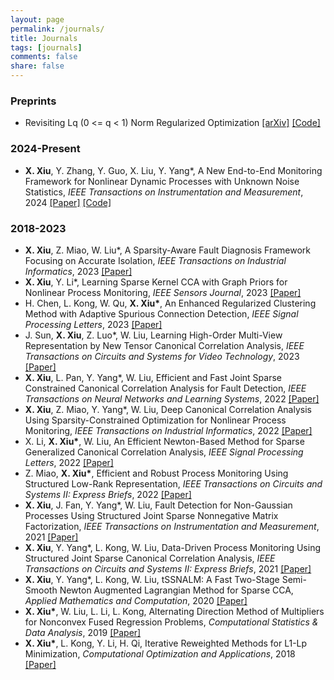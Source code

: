 ```yaml
---
layout: page
permalink: /journals/
title: Journals
tags: [journals]
comments: false
share: false
---
```


### Preprints
* Revisiting Lq (0 <= q < 1) Norm Regularized Optimization <a href="https://arxiv.org/abs/2306.14394" class="textlink" target="_blank">[arXiv]</a> <a href="https://github.com/ShenglongZhou/PSNP" class="textlink" target="_blank">[Code]</a> <br>

### 2024-Present
* <b>X. Xiu</b>, Y. Zhang, Y. Guo, X. Liu, Y. Yang*, A New End-to-End Monitoring Framework for Nonlinear Dynamic Processes with Unknown Noise Statistics, <i>IEEE Transactions on Instrumentation and Measurement</i>, 2024 <a href="https://ieeexplore.ieee.org/document/10464356" class="textlink" target="_blank">[Paper]</a> <a href="https://github.com/xianchaoxiu/IEEE_TIM_DRNN" class="textlink" target="_blank">[Code]</a> <br>

### 2018-2023
* <b>X. Xiu</b>, Z. Miao, W. Liu*, A Sparsity-Aware Fault Diagnosis Framework Focusing on Accurate Isolation, <i>IEEE Transactions on Industrial Informatics</i>, 2023 <a href="https://ieeexplore.ieee.org/document/9788040" class="textlink" target="_blank">[Paper]</a> <br>
* <b>X. Xiu</b>, Y. Li*, Learning Sparse Kernel CCA with Graph Priors for Nonlinear Process Monitoring, <i>IEEE Sensors Journal</i>, 2023 <a href="https://ieeexplore.ieee.org/document/10050438" class="textlink" target="_blank">[Paper]</a> <br>
* H. Chen, L. Kong, W. Qu, <b>X. Xiu*</b>, An Enhanced Regularized Clustering Method with Adaptive Spurious Connection Detection, <i>IEEE Signal Processing Letters</i>, 2023 <a href="https://ieeexplore.ieee.org/document/10252040" class="textlink" target="_blank">[Paper]</a> <br>
* J. Sun, <b>X. Xiu</b>, Z. Luo*, W. Liu, Learning High-Order Multi-View Representation by New Tensor Canonical Correlation Analysis, <i>IEEE Transactions on Circuits and Systems for Video Technology</i>, 2023 <a href="https://ieeexplore.ieee.org/document/10091146" class="textlink" target="_blank">[Paper]</a> <br>
* <b>X. Xiu</b>, L. Pan, Y. Yang*, W. Liu, Efficient and Fast Joint Sparse Constrained Canonical Correlation Analysis for Fault Detection, <i>IEEE Transactions on Neural Networks and Learning Systems</i>, 2022 <a href="https://ieeexplore.ieee.org/document/9887978" class="textlink" target="_blank">[Paper]</a> <br>
* <b>X. Xiu</b>, Z. Miao, Y. Yang*, W. Liu, Deep Canonical Correlation Analysis Using Sparsity-Constrained Optimization for Nonlinear Process Monitoring, <i>IEEE Transactions on Industrial Informatics</i>, 2022 <a href="https://ieeexplore.ieee.org/document/9583864" class="textlink" target="_blank">[Paper]</a> <br>
* X. Li, <b>X. Xiu*</b>, W. Liu, An Efficient Newton-Based Method for Sparse Generalized Canonical Correlation Analysis, <i>IEEE Signal Processing Letters</i>, 2022 <a href="https://ieeexplore.ieee.org/document/9619966" class="textlink" target="_blank">[Paper]</a> <br>
* Z. Miao, <b>X. Xiu*</b>, Efficient and Robust Process Monitoring Using Structured Low-Rank Representation, <i>IEEE Transactions on Circuits and Systems II: Express Briefs</i>, 2022 <a href="https://ieeexplore.ieee.org/document/9745488" class="textlink" target="_blank">[Paper]</a> <br>
* <b>X. Xiu</b>, J. Fan, Y. Yang*, W. Liu, Fault Detection for Non-Gaussian Processes Using Structured Joint Sparse Nonnegative Matrix Factorization, <i>IEEE Transactions on Instrumentation and Measurement</i>, 2021 <a href="https://ieeexplore.ieee.org/document/9381237" class="textlink" target="_blank">[Paper]</a> <br>
* <b>X. Xiu</b>, Y. Yang*, L. Kong, W. Liu, Data-Driven Process Monitoring Using Structured Joint Sparse Canonical Correlation Analysis, <i>IEEE Transactions on Circuits and Systems II: Express Briefs</i>, 2021 <a href="https://ieeexplore.ieee.org/document/9068308" class="textlink" target="_blank">[Paper]</a> <br>
* <b>X. Xiu</b>, Y. Yang*, L. Kong, W. Liu, tSSNALM: A Fast Two-Stage Semi-Smooth Newton Augmented Lagrangian Method for Sparse CCA, <i>Applied Mathematics and Computation</i>, 2020 <a href="https://www.sciencedirect.com/science/article/pii/S0096300320302411?via%3Dihub" class="textlink" target="_blank">[Paper]</a> <br>
* <b>X. Xiu*</b>, W. Liu, L. Li, L. Kong, Alternating Direction Method of Multipliers for Nonconvex Fused Regression Problems, <i>Computational Statistics & Data Analysis</i>, 2019 <a href="https://www.sciencedirect.com/science/article/abs/pii/S0167947319300039" class="textlink" target="_blank">[Paper]</a> <br>
* <b>X. Xiu*</b>, L. Kong, Y. Li, H. Qi, Iterative Reweighted Methods for L1-Lp Minimization, <i>Computational Optimization and Applications</i>, 2018 <a href="https://link.springer.com/article/10.1007/s10589-017-9977-7" class="textlink" target="_blank">[Paper]</a> <br>

